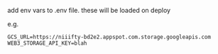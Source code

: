 add env vars to .env file. these will be loaded on deploy

e.g.

```
GCS_URL=https://niiifty-bd2e2.appspot.com.storage.googleapis.com
WEB3_STORAGE_API_KEY=blah
```
